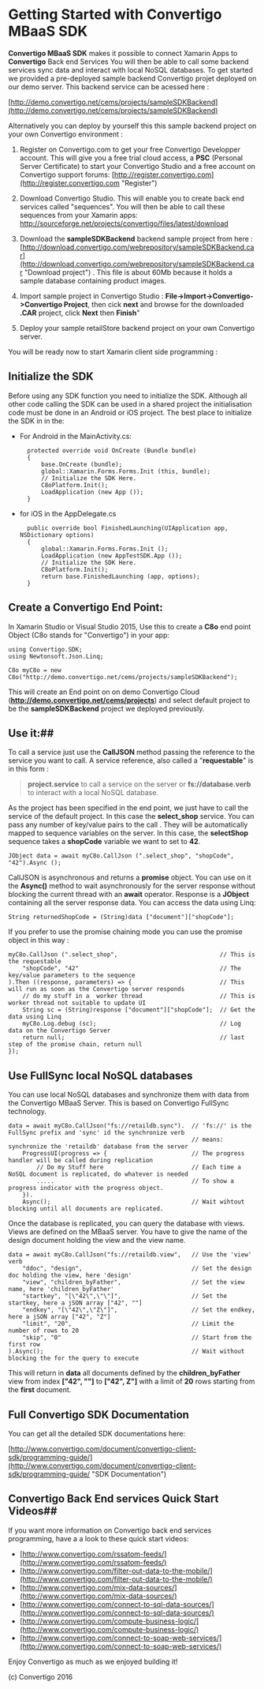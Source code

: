 
# Getting Started with Convertigo MBaaS SDK
**Convertigo MBaaS SDK** makes it possible to connect Xamarin Apps to **Convertigo** Back end Services You will then be able to call some backend services sync data and interact with local NoSQL databases. To get started we provided a pre-deployed sample backend Convertigo projet deployed on our demo server. This backend service can be acessed here :

[http://demo.convertigo.net/cems/projects/sampleSDKBackend](http://demo.convertigo.net/cems/projects/sampleSDKBackend)

Alternatively you can deploy by yourself this this sample backend project on your own Convertigo environment :  

1. Register on Convertigo.com to get your free Convertigo Developper account. This will give you a free trial cloud access, a **PSC** (Personal Server Certificate) to start your Convertigo Studio and a free account on Convertigo support forums: [http://register.convertigo.com](http://register.convertigo.com "Register")


2. Download Convertigo Studio. This will enable you to create back end services called "sequences". You will then be able to call these sequences from your Xamarin apps: [http://sourceforge.net/projects/convertigo/files/latest/download ](http://sourceforge.net/projects/convertigo/files/latest/download "Download Convertigo Studio")

3. Download the **sampleSDKBackend** backend sample project from here : [http://download.convertigo.com/webrepository/sampleSDKBackend.car](http://download.convertigo.com/webrepository/sampleSDKBackend.car "Download project") . This file is about 60Mb because it holds a sample database containing product images. 

4. Import sample project in Convertigo Studio : **File->Import->Convertigo->Convertigo Project**, then cick **next** and browse for the downloaded **.CAR** project, click **Next**  then **Finish**"

5. Deploy your sample retailStore backend project on your own Convertigo server.

You will be ready now to start Xamarin client side programming :

## Initialize the SDK ##
Before using any SDK function you need to initialize the SDK. Although all other code calling the SDK can be used in a shared project the initialisation code must be done in an Android or iOS project. The best place to initialize the SDK in in the:

- For Android in the MainActivity.cs:

		protected override void OnCreate (Bundle bundle)
		{
			base.OnCreate (bundle);
			global::Xamarin.Forms.Forms.Init (this, bundle);
			// Initialize the SDK Here.
			C8oPlatform.Init();
			LoadApplication (new App ());
		}

- for iOS in the AppDelegate.cs

		public override bool FinishedLaunching(UIApplication app, NSDictionary options)
		{
			global::Xamarin.Forms.Forms.Init ();
			LoadApplication (new AppTestSDK.App ());
			// Initialize the SDK Here.
			C8oPlatform.Init();
			return base.FinishedLaunching (app, options);
		}


## Create a Convertigo End Point: ##
In Xamarin Studio or Visual Studio 2015, Use this to create a **C8o** end point Object (C8o stands for "Convertigo") in your app:

	using Convertigo.SDK;
	using Newtonsoft.Json.Linq;
    
    C8o myC8o = new C8o("http://demo.convertigo.net/cems/projects/sampleSDKBackend");

This will create an End point on on demo Convertigo Cloud (**http://demo.convertigo.net/cems/projects**) and select default project to be the **sampleSDKBackend** project we deployed previously. 

## Use it:##
To call a service just use the **CallJSON** method  passing the reference to the service you want to call. A service reference, also called a "**requestable**" is in this form :
> **project.service** to call a service on the server or
> **fs://database.verb** to interact with a local NoSQL database.

As the project has been specified in the end point, we just have to call the service of the default project. In this case the **select_shop** service. You can pass any number of key/value pairs to the call . They will be automatically mapped to sequence variables on the server. In this case, the **selectShop** sequence takes a **shopCode** variable we want to set to **42**. 


    JObject data = await myC8o.CallJson (".select_shop", "shopCode", "42").Async ();


CallJSON is asynchronous and returns a **promise** object. You can use on it the **Async()** method to wait asynchronously for the server response without blocking the current thread with an **await** operator. Response is a **JObject** containing all the server response data. You can access the data using Linq:

    String returnedShopCode = (String)data ["document"]["shopCode"];

If you prefer to use the promise chaining mode you can use the promise object in this way :

	myC8o.CallJson (".select_shop",								// This is the requestable
		"shopCode", "42"										// The key/value parameters to the sequence
	).Then ((response, parameters) => {							// This will run as soon as the Convertigo server responds
		// do my stuff in a	 worker thread						// This is worker thread not suitable to update UI
		String sc = (String)response ["document"]["shopCode"];	// Get the data using Linq
		myC8o.Log.debug (sc);									// Log data on the Convertigo Server
		return null;											// last step of the promise chain, return null
	});


## Use FullSync local NoSQL databases ##
You can use local NoSQL databases and synchronize them with data from the Convertigo MBaaS Server. This is based on Convertigo FullSync technology.

	data = await myC8o.CallJson("fs://retaildb.sync").	// 'fs://' is the FullSync prefix and 'sync' id the synchronize verb 
														// means: synchronize the 'retaildb' database from the server 
		ProgressUI(progress => {						// The progress handler will be called during replication
			// Do my Stuff here							// Each time a NoSQL document is replicated, do whatever is needed
			.....										// To show a progress indicator with the progress object.
		}).
		Async();										// Wait wihtout blocking until all documents are replicated.

Once the database is replicated, you can query the database with views. Views are defined on the MBaaS server. You have to give the name of the design document holding the view and the view name.

	data = await myC8o.CallJson("fs://retaildb.view",	// Use the 'view' verb
		"ddoc", "design",								// Set the design doc holding the view, here 'design'
		"view", "children_byFather",					// Set the view name, here 'children_byFather'
		"startkey", "[\"42\",\"\"]",					// Set the startkey, here a jSON array ["42", ""]
		"endkey", "[\"42\",\"Z\"]",						// Set the endkey, here a jSON array ["42", "Z"] 
		"limit", "20",									// Limit the number of rows to 20
		"skip", "0"										// Start from the first row
	).Async();											// Wait without blocking the for the query to execute 

This will return in **data** all documents defined by the **children_byFather** view from index **["42", ""]** to **["42", Z"]** with a limit of **20** rows starting from the **first** document.  
	
## Full Convertigo SDK Documentation ##
You can get all the detailed SDK documentations here:

[http://www.convertigo.com/document/convertigo-client-sdk/programming-guide/](http://www.convertigo.com/document/convertigo-client-sdk/programming-guide/ "SDK Documentation")

## Convertigo Back End services Quick Start Videos##
If you want more information on Convertigo back end services programming, have a a look to these quick start videos:

- [http://www.convertigo.com/rssatom-feeds/](http://www.convertigo.com/rssatom-feeds/)
- [http://www.convertigo.com/filter-out-data-to-the-mobile/](http://www.convertigo.com/filter-out-data-to-the-mobile/)
- [http://www.convertigo.com/mix-data-sources/](http://www.convertigo.com/mix-data-sources/)
- [http://www.convertigo.com/connect-to-sql-data-sources/](http://www.convertigo.com/connect-to-sql-data-sources/)
- [http://www.convertigo.com/compute-business-logic/](http://www.convertigo.com/compute-business-logic/)
- [http://www.convertigo.com/connect-to-soap-web-services/](http://www.convertigo.com/connect-to-soap-web-services/)


Enjoy Convertigo as much as we enjoyed building it!

(c) Convertigo 2016